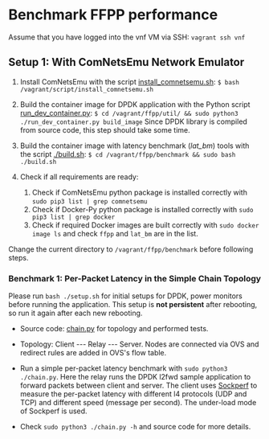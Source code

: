 # Benchmark FFPP performance #

Assume that you have logged into the vnf VM via SSH: `vagrant ssh vnf`

## Setup 1: With ComNetsEmu Network Emulator ##

1.  Install ComNetsEmu with the script [install_comnetsemu.sh](../../script/install_comnetsemu.sh): 
    `$ bash /vagrant/script/install_comnetsemu.sh`

1.  Build the container image for DPDK application with the Python script [run_dev_container.py](../util/run_dev_container.py):
    `$ cd /vagrant/ffpp/util/ && sudo python3 ./run_dev_container.py build_image`
    Since DPDK library is compiled from source code, this step should take some time.

1.  Build the container image with latency benchmark (*lat_bm*) tools with the script [./build.sh](./build.sh):
    `$ cd /vagrant/ffpp/benchmark && sudo bash ./build.sh`

1.  Check if all requirements are ready:

    1. Check if ComNetsEmu python package is installed correctly with `sudo pip3 list | grep comnetsemu`
    1. Check if Docker-Py python package is installed correctly with `sudo pip3 list | grep docker`
    1. Check if required Docker images are built correctly with `sudo docker image ls` and check `ffpp` and `lat_bm` are
       in the list.

Change the current directory to `/vagrant/ffpp/benchmark` before following steps.

### Benchmark 1: Per-Packet Latency in the Simple Chain Topology ###

Please run `bash ./setup.sh` for initial setups for DPDK, power monitors before running the application.
This setup is **not persistent** after rebooting, so run it again after each new rebooting.

-  Source code: [chain.py](./chain.py) for topology and performed tests.

-  Topology: Client --- Relay --- Server. Nodes are connected via OVS and redirect rules are added in OVS's flow table.

-  Run a simple per-packet latency benchmark with `sudo python3 ./chain.py`.
   Here the relay runs the DPDK l2fwd sample application to forward packets between client and server.
   The client uses [Sockperf](https://github.com/mellanox/sockperf) to measure the per-packet latency with different
   l4 protocols (UDP and TCP) and different speed (message per second). The under-load mode of Sockperf is used.

-  Check `sudo python3 ./chain.py -h` and source code for more details.

